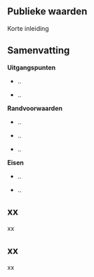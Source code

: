 Publieke waarden
----------------

Korte inleiding

Samenvatting
------------

**Uitgangspunten**

-   ..

-   ..

**Randvoorwaarden**

-   ..

-   ..

-   ..

**Eisen**

-   ..

-   ..

xx
--

xx

xx
--

xx
